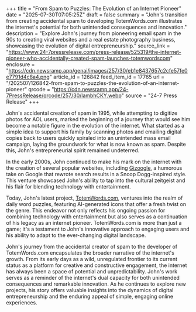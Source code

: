+++
title = "From Spam to Puzzles: The Evolution of an Internet Pioneer"
date = "2025-07-30T07:05:25Z"
draft = false
summary = "John's transition from creating accidental spam to developing TotemWords.com illustrates the internet's potential for both unintended consequences and innovation."
description = "Explore John's journey from pioneering email spam in the 90s to creating viral websites and a real estate photography business, showcasing the evolution of digital entrepreneurship."
source_link = "https://www.24-7pressrelease.com/press-release/525319/the-internet-pioneer-who-accidentally-created-spam-launches-totemwordscom"
enclosure = "https://cdn.newsramp.app/genai/images/257/30/eb1e8437657c2cfe57fe0e7791d4c8a4.png"
article_id = 126842
feed_item_id = 17765
url = "/202507/126842-from-spam-to-puzzles-the-evolution-of-an-internet-pioneer"
qrcode = "https://cdn.newsramp.app/24-7PressRelease/qrcode/257/30/lambhCKY.webp"
source = "24-7 Press Release"
+++

<p>John's accidental creation of spam in 1995, while attempting to digitize photos for AOL users, marked the beginning of a journey that would see him become a notable figure in the evolution of the internet. What started as a simple idea to support his family by scanning photos and emailing digital copies back to users quickly spiraled into an unintended mass email campaign, laying the groundwork for what is now known as spam. Despite this, John's entrepreneurial spirit remained undeterred.</p><p>In the early 2000s, John continued to make his mark on the internet with the creation of several popular websites, including <a href="https://www.gizoogle.com" rel="nofollow" target="_blank">Gizoogle</a>, a humorous take on Google that rewrote search results in a Snoop Dogg-inspired style. This venture showcased John's ability to tap into the cultural zeitgeist and his flair for blending technology with entertainment.</p><p>Today, John's latest project, <a href="https://www.totemwords.com" rel="nofollow" target="_blank">TotemWords.com</a>, ventures into the realm of daily word puzzles, featuring AI-generated icons that offer a fresh twist on the genre. This endeavor not only reflects his ongoing passion for combining technology with entertainment but also serves as a continuation of his legacy as an internet pioneer. TotemWords.com is more than just a game; it's a testament to John's innovative approach to engaging users and his ability to adapt to the ever-changing digital landscape.</p><p>John's journey from the accidental creator of spam to the developer of TotemWords.com encapsulates the broader narrative of the internet's growth. From its early days as a wild, unregulated frontier to its current status as a platform for creative and constructive engagement, the internet has always been a space of potential and unpredictability. John's work serves as a reminder of the internet's dual capacity for both unintended consequences and remarkable innovation. As he continues to explore new projects, his story offers valuable insights into the dynamics of digital entrepreneurship and the enduring appeal of simple, engaging online experiences.</p>